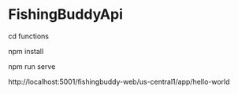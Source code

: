 # FishingBuddyApi

cd functions

npm install

npm run serve

http://localhost:5001/fishingbuddy-web/us-central1/app/hello-world

